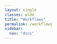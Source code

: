 ```yaml
---
layout: single
classes: wide
title: "Workflows"
permalink: /workflows
sidebar:
  nav: "docs"
---
```


